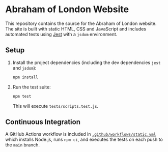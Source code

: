 # Abraham of London Website

This repository contains the source for the Abraham of London website. The site
is built with static HTML, CSS and JavaScript and includes automated tests using
[Jest](https://jestjs.io/) with a `jsdom` environment.

## Setup

1. Install the project dependencies (including the dev dependencies `jest` and
   `jsdom`):
   ```bash
   npm install
   ```
2. Run the test suite:
   ```bash
   npm test
   ```
   This will execute `tests/scripts.test.js`.

## Continuous Integration

A GitHub Actions workflow is included in
[`.github/workflows/static.yml`](.github/workflows/static.yml) which installs
Node.js, runs `npm ci`, and executes the tests on each push to the `main`
branch.
